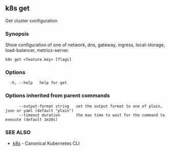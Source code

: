 ## k8s get

Get cluster configuration

### Synopsis

Show configuration of one of network, dns, gateway, ingress, local-storage, load-balancer, metrics-server.

```
k8s get <feature.key> [flags]
```

### Options

```
  -h, --help   help for get
```

### Options inherited from parent commands

```
      --output-format string   set the output format to one of plain, json or yaml (default "plain")
      --timeout duration       the max time to wait for the command to execute (default 1m30s)
```

### SEE ALSO

* [k8s](k8s.md)	 - Canonical Kubernetes CLI

